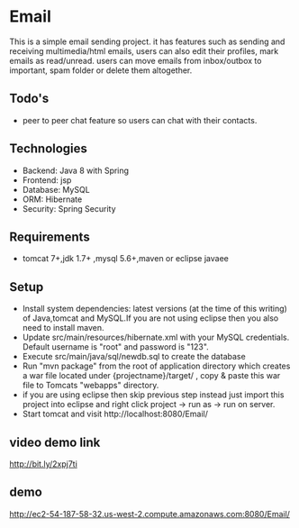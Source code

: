 # Email
This is a simple email sending project. it has features such as sending and receiving multimedia/html emails, users can also edit their profiles, mark emails as read/unread. users can move emails from inbox/outbox to important, spam folder or delete them altogether. 

## Todo's
* peer to peer chat feature so users can chat with their contacts.

## Technologies
* Backend: Java 8 with Spring
* Frontend: jsp
* Database: MySQL
* ORM: Hibernate
* Security: Spring Security

## Requirements
* tomcat 7+,jdk 1.7+ ,mysql 5.6+,maven or eclipse javaee

## Setup
* Install system dependencies: latest versions (at the time of this writing) of Java,tomcat and MySQL.If you are not using eclipse
  then you also need to install maven.
* Update src/main/resources/hibernate.xml with your MySQL credentials. Default username is "root" and password is "123".
* Execute src/main/java/sql/newdb.sql to create the database
* Run "mvn package" from the root of application directory which creates a war file located under {projectname}/target/ ,
  copy & paste this war file to Tomcats "webapps" directory.
* if you are using eclipse then skip previous step instead just import this project into eclipse and right click project -> run as -> run     on server.
* Start tomcat and visit http://localhost:8080/Email/

## video demo link
http://bit.ly/2xpj7ti

## demo
http://ec2-54-187-58-32.us-west-2.compute.amazonaws.com:8080/Email/

